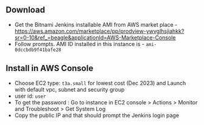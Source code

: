 ## Download
- Get the Bitnami Jenkins installable AMI from AWS market place - https://aws.amazon.com/marketplace/pp/prodview-ywvglhsjiahkk?sr=0-10&ref_=beagle&applicationId=AWS-Marketplace-Console
- Follow prompts. AMI ID installed in this instance is - `ami-0dccbdb9f41bafe28`


## Install in AWS Console
- Choose EC2 type: `t3a.small` for lowest cost (Dec 2023) and Launch with default vpc, subnet and security group
- user id: `user`
- To get the password : Go to instance in EC2 console > Actions > Monitor and Troubleshoot > Get System Log 
- Copy the public IP and that should prompt the Jenkins login page

